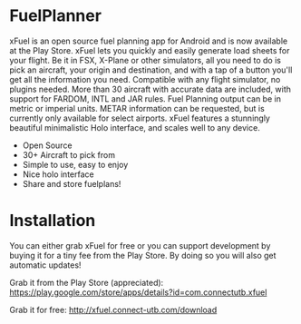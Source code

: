 FuelPlanner
===========

xFuel is an open source fuel planning app for Android and is now available at the Play Store. xFuel lets you quickly and easily generate load sheets for your flight. Be it in FSX, X-Plane or other simulators, all you need to do is pick an aircraft, your origin and destination, and with a tap of a button you'll get all the information you need. Compatible with any flight simulator, no plugins needed. More than 30 aircraft with accurate data are included, with support for FARDOM, INTL and JAR rules. Fuel Planning output can be in metric or imperial units. METAR information can be requested, but is currently only available for select airports. xFuel features a stunningly beautiful minimalistic Holo interface, and scales well to any device.

* Open Source
* 30+ Aircraft to pick from
* Simple to use, easy to enjoy
* Nice holo interface
* Share and store fuelplans!

Installation
====

You can either grab xFuel for free or you can support development by buying it for a tiny fee from the Play Store. By doing so you will also get automatic updates!

Grab it from the Play Store (appreciated): https://play.google.com/store/apps/details?id=com.connectutb.xfuel 

Grab it for free: http://xfuel.connect-utb.com/download
